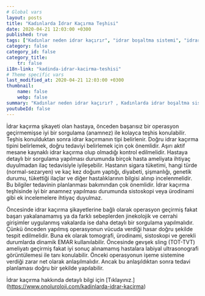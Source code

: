 ```yaml
---
# Global vars
layout: posts
title: "Kadınlarda İdrar Kaçırma Teşhisi"
date: 2020-04-21 12:03:00 +0300
published: true
tags: ["Kadınlar neden idrar kaçırır", "idrar boşaltma sistemi", "idrar kaçırma tipi", "Stres tipi idrar kaçırma", "Sıkışma tipi idrar kaçırma", "Cinsel ilişkide idrar kaçırma", "İdrar kaçırma ameliyat", "TVT ameliyatı", "TOT ameliyatı" , "idrar kaçırma ilaç", "idrar kaçırma nedeni" , "karışık tip idrar kaçırma" , "fistül idrar kaçırma" , "idrar kaçırma teşhis" , "idrar tutamama" , "idrar kaçırma tedavi", "idrar kaçırma çözüm", "idrar tutamama tedavi", "idrar kaçırma ameliyatı yan etkisi" , ]
category: false
category_id: false
category_title:
    tr: false
i18n-link: "kadinda-idrar-kacirma-teshisi"
# Theme specific vars
last_modified_at: 2020-04-21 12:03:00 +0300
thumbnail:
    name: false
    webp: false
summary: "Kadınlar neden idrar kaçırır? , Kadınlarda idrar boşaltma sistemi, idrar kaçırmaların tipleri , Stres tipi idrar kaçırma, Sıkışma ve kompeks tip idrar kaçırma, Cinsel ilişkide idrar kaçırma tedavileri, İdrar kaçırmada cerrahi tedavi, Cerrahi tedavi sonrası oluşabilicek komplikasyonlar ve tedavileri , TVT, TOT ameliyatları."
youtubeId: false
---
```






İdrar kaçırma şikayeti olan hastaya, önceden başarısız bir operasyon geçirmemişse iyi bir sorgulama (anamnez) ile kolayca teşhis konulabilir. Teşhis konulduktan sonra idrar kaçırmanın tipi belirlenir. Doğru idrar kaçırma tipini belirlemek, doğru tedaviyi belirlemek için çok önemlidir. Aşırı aktif mesane kaynaklı idrar kaçırma olup olmadığı kontrol edilmelidir. Hastaya detaylı bir sorgulama yapılması durumunda birçok hasta ameliyata ihtiyaç duyulmadan ilaç tedavisiyle iyileşebilir. Hastanın sigara tüketimi, hangi türde (normal-sezaryen) ve kaç kez doğum yaptığı, diyabeti, şişmanlığı, genetik durumu, tükettiği ilaçlar ve diğer hastalıklarının bilgisi alınıp incelenmelidir. Bu bilgiler tedavinin planlanması bakımından çok önemlidir. İdrar kaçırma teşhisinde iyi bir anamnez yapılması durumunda sistoskopi veya ürodinami gibi ek incelemelere ihtiyaç duyulmaz.

Öncesinde idrar kaçırma şikayetlerine bağlı olarak operasyon geçirmiş fakat başarı yakalanamamış ya da farklı sebeplerden jinekolojik ve cerrahi  girişimler uygulanmış vakalarda ise daha detaylı bir sorgulama yapılmalıdır. Çünkü önceden yapılmış operasyonun vücuda verdiği hasar doğru şekilde tespit edilmelidir. Buna ek olarak tomografi, ürodinami, sistoskopi ve gerekli durumlarda dinamik EMAR kullanılabilir. Öncesinde gevşek sling (TOT-TVT) ameliyatı geçirmiş fakat iyi sonuç alınamamış hastalara labiyal ultrasonografi görüntülemesi ile tanı konulabilir. Önceki operasyonun işeme sistemine verdiği zarar net olarak anlaşılmalıdır. Ancak bu anlaşıldıktan sonra tedavi planlaması doğru bir şekilde yapılabilir.


İdrar kaçırma hakkında detaylı bilgi için [Tıklayınız.] (https://www.onoluroloji.com/kadinlarda-idrar-kacirma)
